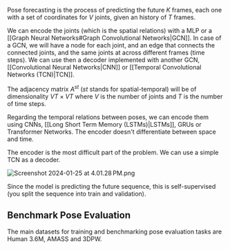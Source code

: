 Pose forecasting is the process of predicting the future $K$ frames, each one with a set of coordinates for $V$ joints, given an history of $T$ frames. 

We can encode the joints (which is the spatial relations) with a MLP or a [[Graph Neural Networks#Graph Convolutional Networks|GCN]]. In case of a GCN, we will have a node for each joint, and an edge that connects the connected joints, and the same joints at across different frames (time steps). We can use then a decoder implemented with another GCN, [[Convolutional Neural Networks|CNN]] or [[Temporal Convolutional Networks (TCN)|TCN]]. 

The adjacency matrix $A^ {st}$  ($st$ stands for spatial-temporal) will be of dimensionality $VT \times VT$ where $V$ is the number of joints and $T$ is the number of time steps.

Regarding the temporal relations between poses, we can encode them using CNNs, [[Long Short Term Memory (LSTMs)|LSTMs]], GRUs or Transformer Networks. The encoder doesn't differentiate between space and time.

The encoder is the most difficult part of the problem. We can use a simple TCN as a decoder.

![Screenshot 2024-01-25 at 4.01.28 PM.png](Screenshot_2024-01-25_at_4.01.28_PM.png)

Since the model is predicting the future sequence, this is self-supervised (you split the sequence into train and validation).

## Benchmark Pose Evaluation

The main datasets for training and benchmarking pose evaluation tasks are Human 3.6M, AMASS and 3DPW.
